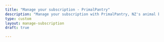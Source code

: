 ```yaml
---
title: "Manage your subscription - PrimalPantry"
description: "Manage your subscription with PrimalPantry, NZ's animal based wellness drink"
type: custom
layout: manage-subscription
draft: true

---
```



